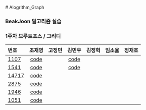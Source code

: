 ﻿﻿# Alogrithm_Graph

### BeakJoon 알고리즘 실습

### 1주차 브루트포스 / 그리디  
|번호|조재영|고정민|김민우|김정혁|임소율|정재호|
|:--|:---:|:---:|:---:|:---:|:---:|:---:|
|[1107](https://www.acmicpc.net/problem/1107)|[code](https://github.com/zojae031/Algorithm/blob/master/Zojae031/CodingTest/1107.cpp)||[code](https://github.com/KMinWoo/Alogrithm/blob/minwoo/minwoo/minwoo/minwoo/1107.cpp)|   
|[1541](https://www.acmicpc.net/problem/1541)|[code](https://github.com/zojae031/Algorithm/blob/master/Zojae031/CodingTest/1541.cpp)||[code](https://github.com/KMinWoo/Alogrithm/blob/minwoo/minwoo/minwoo/minwoo/1541.cpp)|
|[14717](https://www.acmicpc.net/problem/14717)|[code](https://github.com/zojae031/Algorithm/blob/master/Zojae031/CodingTest/14717.cpp)| 
|[2875](https://www.acmicpc.net/problem/2875)|[code](https://github.com/zojae031/Algorithm/blob/master/Zojae031/CodingTest/2875.cpp)|
|[1946](https://www.acmicpc.net/problem/1946)|[code](https://github.com/zojae031/Algorithm/blob/master/Zojae031/CodingTest/1946.cpp)| 
|[1051](https://www.acmicpc.net/problem/1051)|[code](https://github.com/zojae031/Algorithm/blob/master/Zojae031/CodingTest/1051.cpp)|
